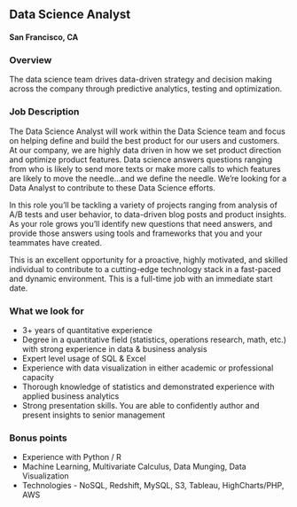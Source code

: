 ## Data Science Analyst
#### San Francisco, CA

### Overview
The data science team drives data-driven strategy and decision making across the company through predictive analytics, testing and optimization.

### Job Description
The Data Science Analyst will work within the Data Science team and focus on helping define and build the best product for our users and customers. At our company, we are highly data driven in how we set product direction and optimize product features. Data science answers questions ranging from who is likely to send more texts or make more calls to which features are likely to move the needle...and we define the needle. We’re looking for a Data Analyst to contribute to these Data Science efforts.

In this role you’ll be tackling a variety of projects ranging from analysis of A/B tests and user behavior, to data-driven blog posts and product insights. As your role grows you’ll identify new questions that need answers, and provide those answers using tools and frameworks that you and your teammates have created.

This is an excellent opportunity for a proactive, highly motivated, and skilled individual to contribute to a cutting-edge technology stack in a fast-paced and dynamic environment. This is a full-time job with an immediate start date.

### What we look for
+	3+ years of quantitative experience
+	Degree in a quantitative field (statistics, operations research, math, etc.) with strong experience in data & business analysis
+	Expert level usage of SQL & Excel
+	Experience with data visualization in either academic or professional capacity
+	Thorough knowledge of statistics and demonstrated experience with applied business analytics
+	Strong presentation skills. You are able to confidently author and present insights to senior management

### Bonus points
+	Experience with Python / R
+	Machine Learning, Multivariate Calculus, Data Munging, Data Visualization
+	Technologies - NoSQL, Redshift, MySQL, S3, Tableau, HighCharts/PHP, AWS

